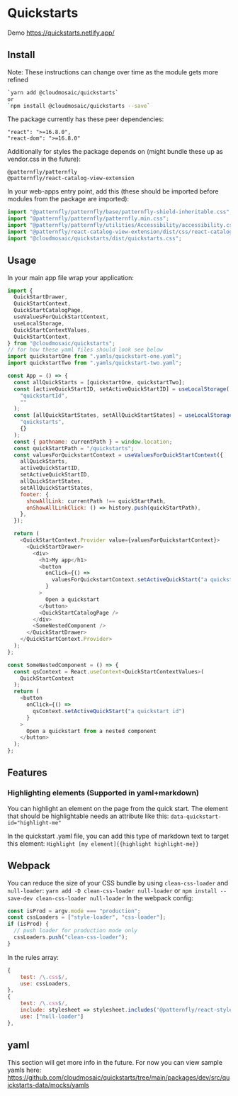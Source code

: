 # Quickstarts

Demo
https://quickstarts.netlify.app/

## Install

Note: These instructions can change over time as the module gets more refined

```bash
`yarn add @cloudmosaic/quickstarts`
or
`npm install @cloudmosaic/quickstarts --save`
```

The package currently has these peer dependencies:

```
"react": ">=16.8.0",
"react-dom": ">=16.8.0"
```

Additionally for styles the package depends on (might bundle these up as vendor.css in the future):

```
@patternfly/patternfly
@patternfly/react-catalog-view-extension
```

In your web-apps entry point, add this (these should be imported before modules from the package are imported):

```js
import "@patternfly/patternfly/base/patternfly-shield-inheritable.css";
import "@patternfly/patternfly/patternfly.min.css";
import "@patternfly/patternfly/utilities/Accessibility/accessibility.css";
import "@patternfly/react-catalog-view-extension/dist/css/react-catalog-view-extension.css";
import "@cloudmosaic/quickstarts/dist/quickstarts.css";
```

## Usage

In your main app file wrap your application:

```js
import {
  QuickStartDrawer,
  QuickStartContext,
  QuickStartCatalogPage,
  useValuesForQuickStartContext,
  useLocalStorage,
  QuickStartContextValues,
  QuickStartContext,
} from "@cloudmosaic/quickstarts";
// for how these yaml files should look see below
import quickstartOne from ".yamls/quickstart-one.yaml";
import quickstartTwo from ".yamls/quickstart-two.yaml";

const App = () => {
  const allQuickStarts = [quickstartOne, quickstartTwo];
  const [activeQuickStartID, setActiveQuickStartID] = useLocalStorage(
    "quickstartId",
    ""
  );
  const [allQuickStartStates, setAllQuickStartStates] = useLocalStorage(
    "quickstarts",
    {}
  );
  const { pathname: currentPath } = window.location;
  const quickStartPath = "/quickstarts";
  const valuesForQuickstartContext = useValuesForQuickStartContext({
    allQuickStarts,
    activeQuickStartID,
    setActiveQuickStartID,
    allQuickStartStates,
    setAllQuickStartStates,
    footer: {
      showAllLink: currentPath !== quickStartPath,
      onShowAllLinkClick: () => history.push(quickStartPath),
    },
  });

  return (
    <QuickStartContext.Provider value={valuesForQuickstartContext}>
      <QuickStartDrawer>
        <div>
          <h1>My app</h1>
          <button
            onClick={() =>
              valuesForQuickstartContext.setActiveQuickStart("a quickstart id")
            }
          >
            Open a quickstart
          </button>
          <QuickStartCatalogPage />
        </div>
        <SomeNestedComponent />
      </QuickStartDrawer>
    </QuickStartContext.Provider>
  );
};

const SomeNestedComponent = () => {
  const qsContext = React.useContext<QuickStartContextValues>(
    QuickStartContext
  );
  return (
    <button
      onClick={() =>
        qsContext.setActiveQuickStart("a quickstart id")
      }
    >
      Open a quickstart from a nested component
    </button>
  );
};
```

## Features

### Highlighting elements (Supported in yaml+markdown)

You can highlight an element on the page from the quick start. The element that should be highlightable needs an attribute like this:
`data-quickstart-id="highlight-me"`

In the quickstart .yaml file, you can add this type of markdown text to target this element:
`Highlight [my element]{{highlight highlight-me}}`

## Webpack

You can reduce the size of your CSS bundle by using `clean-css-loader` and `null-loader`:
`yarn add -D clean-css-loader null-loader` or `npm install --save-dev clean-css-loader null-loader`
In the webpack config:

```js
const isProd = argv.mode === "production";
const cssLoaders = ["style-loader", "css-loader"];
if (isProd) {
  // push loader for production mode only
  cssLoaders.push("clean-css-loader");
}
```

In the rules array:

```js
{
    test: /\.css$/,
    use: cssLoaders,
},
{
    test: /\.css$/,
    include: stylesheet => stylesheet.includes('@patternfly/react-styles/css/'),
    use: ["null-loader"]
},
```

## yaml

This section will get more info in the future. For now you can view sample yamls here:
https://github.com/cloudmosaic/quickstarts/tree/main/packages/dev/src/quickstarts-data/mocks/yamls
